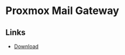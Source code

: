 # Proxmox Mail Gateway

## Links

- [Download](https://proxmox.com/en/downloads/category/proxmox-mail-gateway)
